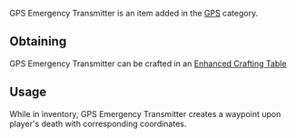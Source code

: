 GPS Emergency Transmitter is an item added in the [GPS](https://github.com/Slimefun/Slimefun4/wiki/GPS) category.

## Obtaining
GPS Emergency Transmitter can be crafted in an [Enhanced Crafting Table](https://github.com/Slimefun/Slimefun4/wiki/Enhanced-Crafting-Table)

## Usage
While in inventory, GPS Emergency Transmitter creates a waypoint upon player's death with corresponding coordinates.
